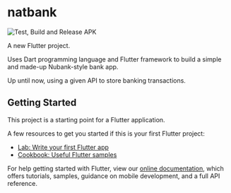 # natbank
![Test, Build and Release APK](https://github.com/natrodrigues/natbank/workflows/Test,%20Build%20and%20Release%20APK/badge.svg)

A new Flutter project.

Uses Dart programming language and Flutter framework to build a simple and made-up Nubank-style bank app.

Up until now, using a given API to store banking transactions.

## Getting Started

This project is a starting point for a Flutter application.

A few resources to get you started if this is your first Flutter project:

- [Lab: Write your first Flutter app](https://flutter.dev/docs/get-started/codelab)
- [Cookbook: Useful Flutter samples](https://flutter.dev/docs/cookbook)

For help getting started with Flutter, view our
[online documentation](https://flutter.dev/docs), which offers tutorials,
samples, guidance on mobile development, and a full API reference.
